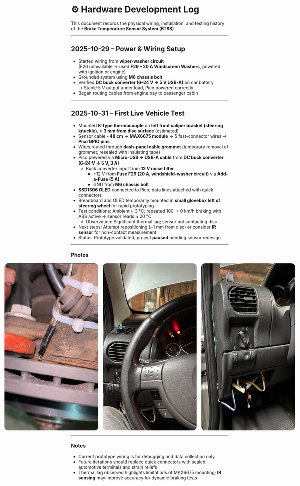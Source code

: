 # ⚙️ Hardware Development Log

This document records the physical wiring, installation, and testing history of the **Brake Temperature Sensor System (BTSS)**.

---

## 2025-10-29 – Power & Wiring Setup

- Started wiring from **wiper-washer circuit**  
  (F26 unavailable → used **F29 – 20 A Windscreen Washers**, powered with ignition or engine)
- Grounded system using **M6 chassis bolt**
- Verified **DC buck converter (6–24 V → 5 V USB-A)** on car battery  
  → Stable 5 V output under load, Pico powered correctly
- Began routing cables from engine bay to passenger cabin

---

## 2025-10-31 – First Live Vehicle Test

- Mounted **K-type thermocouple** on **left front caliper bracket (steering knuckle)**, ≈ **3 mm from disc surface** (estimated)
- Sensor cable ~**48 cm** → **MAX6675 module** → 5 fast-connector wires → **Pico GPIO pins**
- Wires routed through **dash-panel cable grommet** (temporary removal of grommet; resealed with insulating tape)
- Pico powered via **Micro-USB → USB-A cable** from **DC buck converter (6–24 V → 5 V, 3 A)**
  - Buck converter input from **12 V noise filter**
    - +12 V from **Fuse F29 (20 A, windshield-washer circuit)** via **Add-a-Fuse (5 A)**
    - GND from **M6 chassis bolt**
- **SSD1306 OLED** connected to Pico; data lines attached with quick connectors
- Breadboard and OLED temporarily mounted in **small glovebox left of steering wheel** for rapid prototyping
- Test conditions: Ambient ≈ 3 °C; repeated 100 → 0 km/h braking with ABS active → sensor reads ≈ 20 °C
  - Observation: Significant thermal lag; sensor not contacting disc
- Next steps: Attempt repositioning (~1 mm from disc) or consider **IR sensor** for non-contact measurement
- Status: Prototype validated, project **paused** pending sensor redesign

---

### Photos

<div style="display:flex; justify-content:center; gap:15px; flex-wrap:nowrap; margin:15px 0;">
  <img src="images/thermocouple_brake_disc.jpg" style="width:300px; height:auto; border-radius:12px;" alt="Thermocouple mounted on brake disc">
  <img src="images/oled_driver_glovebox.jpg" style="width:300px; height:auto; border-radius:12px;" alt="OLED and breadboard setup from driver POV">
  <img src="images/oled_glovebox_overview.jpg" style="width:300px; height:auto; border-radius:12px;" alt="Breadboard and OLED overview from outside">
</div>

---

### Notes

- Current prototype wiring is for debugging and data collection only
- Future iterations should replace quick connectors with sealed automotive terminals and strain reliefs
- Thermal lag observed highlights limitations of MAX6675 mounting; **IR sensing** may improve accuracy for dynamic braking tests
